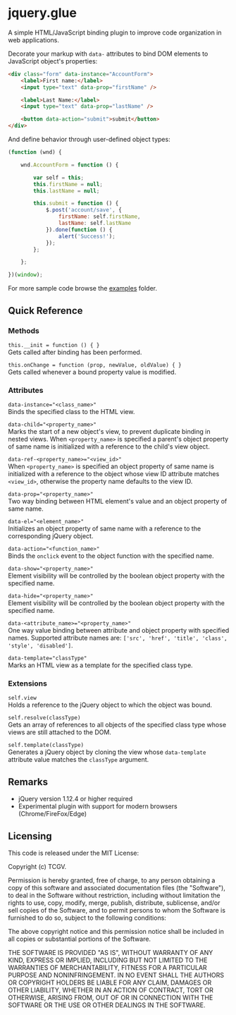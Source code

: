 # jquery.glue
A simple HTML/JavaScript binding plugin to improve code organization in web applications.

Decorate your markup with `data-` attributes to bind DOM elements to JavaScript object's properties:

```HTML
<div class="form" data-instance="AccountForm">
    <label>First name:</label>
    <input type="text" data-prop="firstName" />

    <label>Last Name:</label>
    <input type="text" data-prop="lastName" />

    <button data-action="submit">submit</button>
</div>
```

And define behavior through user-defined object types:

```JavaScript
(function (wnd) {

    wnd.AccountForm = function () {

        var self = this;
        this.firstName = null;
        this.lastName = null;

        this.submit = function () {
            $.post('account/save', {
                firstName: self.firstName,
                lastName: self.lastName
            }).done(function () {
                alert('Success!');
            });
        };

    };

})(window);
```

For more sample code browse the [examples](https://github.com/TCGV/jquery.glue/tree/master/examples) folder.
  
## Quick Reference
  
### Methods

`this.__init = function () { }`  
Gets called after binding has been performed.  
  
`this.onChange = function (prop, newValue, oldValue) { }`  
Gets called whenever a bound property value is modified.  
  
### Attributes

`data-instance="<class_name>"`  
Binds the specified class to the HTML view.  
  
`data-child="<property_name>"`  
Marks the start of a new object's view, to prevent duplicate binding in nested views. When `<property_name>` is specified a parent's object property of same name is initialized with a reference to the child's view object.  
  
`data-ref-<property_name>="<view_id>"`  
When `<property_name>` is specified an object property of same name is initialized with a reference to the object whose view ID attribute matches `<view_id>`, otherwise the property name defaults to the view ID.  
  
`data-prop="<property_name>"`  
Two way binding between HTML element's value and an object property of same name.  
  
`data-el="<element_name>"`  
Initializes an object property of same name with a reference to the corresponding jQuery object.  
  
`data-action="<function_name>"`  
Binds the `onclick` event to the object function with the specified name.  
  
`data-show="<property_name>"`  
Element visibility will be controlled by the boolean object property with the specified name.  
  
`data-hide="<property_name>"`  
Element visibility will be controlled by the boolean object property with the specified name.  
  
`data-<attribute_name>="<property_name>"`  
One way value binding between attribute and object property with specified names. Supported attribute names are: `['src', 'href', 'title', 'class', 'style', 'disabled']`.  
  
`data-template="classType"`  
Marks an HTML view as a template for the specified class type.  
  
### Extensions

`self.view`  
Holds a reference to the jQuery object to which the object was bound.  
  
`self.resolve(classType)`  
Gets an array of references to all objects of the specified class type whose views are still attached to the DOM.  
  
`self.template(classType)`  
Generates a jQuery object by cloning the view whose `data-template` attribute value matches the `classType` argument.  
  
## Remarks

- jQuery version 1.12.4 or higher required
- Experimental plugin with support for modern browsers (Chrome/FireFox/Edge)

## Licensing

This code is released under the MIT License:

Copyright (c) TCGV.

Permission is hereby granted, free of charge, to any person obtaining a copy
of this software and associated documentation files (the "Software"), to deal
in the Software without restriction, including without limitation the rights
to use, copy, modify, merge, publish, distribute, sublicense, and/or sell
copies of the Software, and to permit persons to whom the Software is
furnished to do so, subject to the following conditions:

The above copyright notice and this permission notice shall be included in
all copies or substantial portions of the Software.

THE SOFTWARE IS PROVIDED "AS IS", WITHOUT WARRANTY OF ANY KIND, EXPRESS OR
IMPLIED, INCLUDING BUT NOT LIMITED TO THE WARRANTIES OF MERCHANTABILITY,
FITNESS FOR A PARTICULAR PURPOSE AND NONINFRINGEMENT. IN NO EVENT SHALL THE
AUTHORS OR COPYRIGHT HOLDERS BE LIABLE FOR ANY CLAIM, DAMAGES OR OTHER
LIABILITY, WHETHER IN AN ACTION OF CONTRACT, TORT OR OTHERWISE, ARISING FROM,
OUT OF OR IN CONNECTION WITH THE SOFTWARE OR THE USE OR OTHER DEALINGS IN
THE SOFTWARE.
